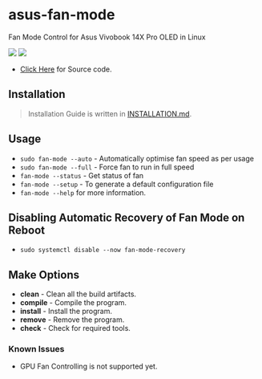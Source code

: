 # asus-fan-mode

Fan Mode Control for Asus Vivobook 14X Pro OLED in Linux

![](https://img.shields.io/github/license/Arkapravo-Ghosh/asus-fan-mode)
![](https://img.shields.io/badge/platform-Linux-blue)

- [Click Here](src/main.py) for Source code.

## Installation

> Installation Guide is written in [INSTALLATION.md](INSTALLATION.md).

## Usage

- `sudo fan-mode --auto` - Automatically optimise fan speed as per usage
- `sudo fan-mode --full` - Force fan to run in full speed
- `fan-mode --status` - Get status of fan
- `fan-mode --setup` - To generate a default configuration file
- `fan-mode --help` for more information.

## Disabling Automatic Recovery of Fan Mode on Reboot

- `sudo systemctl disable --now fan-mode-recovery`

## Make Options

- **clean** - Clean all the build artifacts.
- **compile** - Compile the program.
- **install** - Install the program.
- **remove** - Remove the program.
- **check** - Check for required tools.

### Known Issues

- GPU Fan Controlling is not supported yet.
